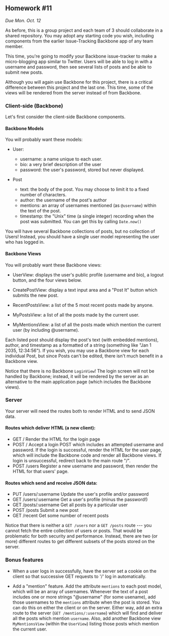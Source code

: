 ## Homework #11

_Due Mon. Oct. 12_

As before, this is a group project and each team of 3 should collaborate in a shared repository.  You may adopt any starting code you wish, including components from the earlier Issue-Tracking Backbone app of any team member.

This time, you're going to modify your Backbone issue-tracker to make a micro-blogging app similar to Twitter.  Users will be able to log in with a username and password, then see several lists of posts and be able to submit new posts.

Although you will again use Backbone for this project, there is a critical difference between this project and the last one.  This time, some of the views will be rendered from the server instead of from Backbone.

### Client-side (Backbone)

Let's first consider the client-side Backbone components.

#### Backbone Models

You will probably want these models:

* User:
	* username: a name unique to each user.
	* bio: a very brief description of the user
	* password: the user's password, stored but never displayed.

* Post
	* text: the body of the post.  You may choose to limit it to a fixed number of characters.
	* author: the username of the post's author
	* mentions: an array of usernames mentioned (as `@username`) within the text of the post.
	* timestamp: the "Unix" time (a single integer) recording when the post was submitted. You can get this by calling `Date.now()`

You will have several Backbone collections of posts, but no collection of Users!  Instead, you should have a single user model representing the user who has logged in.

#### Backbone Views

You will probably want these Backbone views:

* UserView: displays the user's public profile (username and bio), a logout button, and the four views below.

* CreatePostView: display a text input area and a "Post It" button which submits the new post.

* RecentPostsView: a list of the 5 most recent posts made by anyone.

* MyPostsView: a list of all the posts made by the current user.

* MyMentionsView: a list of all the posts made which mention the current user (by including @username).

Each listed post should display the post's text (with embedded mentions), author, and timestamp as a formatted of a string (something like "Jan 1 2035, 12:34:56").  If you wish, you may use a Backbone view for each individual Post, but since Posts can't be edited, there isn't much benefit in a Backbone view.

Notice that there is no Backbone `LoginView`!  The login screen will not be handled by Backbone; instead, it will be rendered by the server as an alternative to the main application page (which includes the Backbone views).


### Server

Your server will need the routes both to render HTML and to send JSON data.

#### Routes which deliver HTML (a new client):

* GET /
	Render the HTML for the login page
* POST /
	Accept a login POST which includes an attempted username and password.  If the login is successful, render the HTML for the user page, which will include the Backbone code and render all Backbone views.  If login is unsuccessful, redirect back to the main route "/".
* POST /users
	Register a new username and password, then render the HTML for that users' page.

#### Routes which send and receive JSON data:

* PUT /users/:username
	Update the user's profile and/or password
* GET /users/:username
	Get a user's profile (minus the password!)
* GET /posts/:username
	Get all posts by a particular user
* POST /posts
	Submit a new post
* GET /recent
	Get some number of recent posts

Notice that there is neither a `GET /users` nor a `GET /posts` route --- you cannot fetch the entire collection of users or posts.   That would be problematic for both security and performance.  Instead, there are two (or more) different routes to get different subsets of the posts stored on the server.

### Bonus features

* When a user logs in successfully, have the server set a cookie on the client so that successive GET requests to '/' log in automatically.

* Add a "mention" feature.  Add the attribute `mentions` to each post model, which will be an array of usernames.  Whenever the text of a post includes one or more strings "@username" (for some usename), add those usernames to the `mentions` attribute when the post is stored.  You can do this on either the client or on the server.  Either way, add an extra route to the server (`GET /mentions/:username`) which will find and deliver all the posts which mention `username`.
Also, add another Backbone view `MyMentionsView` (within the `UserView`) listing those posts which mention the current user.

